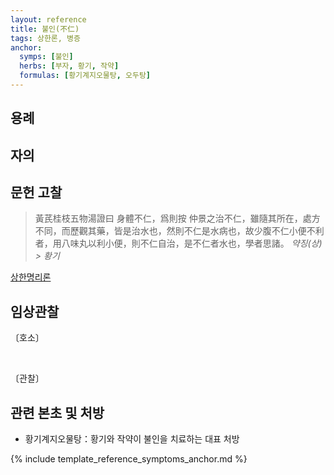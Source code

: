 ```yaml
---
layout: reference
title: 불인(不仁)
tags: 상한론, 병증
anchor:
  symps: [불인]
  herbs: [부자, 황기, 작약]
  formulas: [황기계지오물탕, 오두탕]
---
```



## 용례



## 자의



## 문헌 고찰

> 黃芪桂枝五物湯證曰 身體不仁，爲則按 仲景之治不仁，雖隨其所在，處方不同，而歷觀其藥，皆是治水也，然則不仁是水病也，故少腹不仁小便不利者，用八味丸以利小便，則不仁自治，是不仁者水也，學者思諸。 _약징(상) > 황기_

[상한명리론]({{site.baseurl}}/reference/Books/Etc/상한명리론#불인)

## 임상관찰

〔호소〕



<br>

〔관찰〕




## 관련 본초 및 처방

* 황기계지오물탕：황기와 작약이 불인을 치료하는 대표 처방

{% include template_reference_symptoms_anchor.md %}

